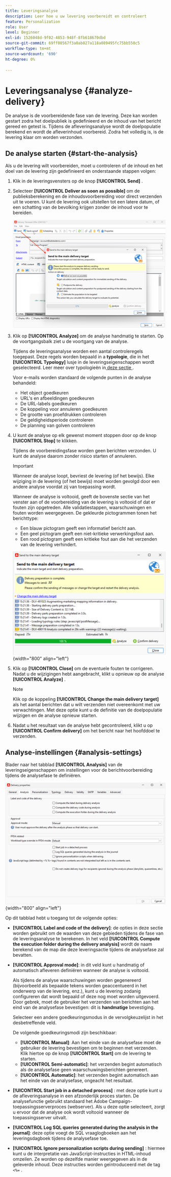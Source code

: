 ```yaml
---
title: Leveringsanalyse
description: Leer hoe u uw levering voorbereidt en controleert
feature: Personalization
role: User
level: Beginner
exl-id: 1526048d-9f02-4853-948f-8fb618670dbd
source-git-commit: 69ff08567f3a0ab827a118a089495fc75bb550c5
workflow-type: tm+mt
source-wordcount: '690'
ht-degree: 0%

---
```


# Leveringsanalyse {#analyze-delivery}

De analyse is de voorbereidende fase van de levering. Deze kan worden gestart zodra het doelpubliek is gedefinieerd en de inhoud van het bericht gereed en getest is. Tijdens de afleveringsanalyse wordt de doelpopulatie berekend en wordt de afleverinhoud voorbereid. Zodra het volledig is, is de levering klaar om worden verzonden.

## De analyse starten {#start-the-analysis}

Als u de levering wilt voorbereiden, moet u controleren of de inhoud en het doel van de levering zijn gedefinieerd en onderstaande stappen volgen:

1. Klik in de leveringsvensters op de knop **[!UICONTROL Send]** .
1. Selecteer **[!UICONTROL Deliver as soon as possible]** om de publieksberekening en de inhoudsvoorbereiding voor direct verzenden uit te voeren. U kunt de levering ook uitstellen tot een latere datum, of een schatting van de bevolking krijgen zonder de inhoud voor te bereiden.

   ![](assets/delivery-analysis-start.png)

1. Klik op **[!UICONTROL Analyze]** om de analyse handmatig te starten. Op de voortgangsbalk ziet u de voortgang van de analyse.

   Tijdens de leveringsanalyse worden een aantal controleregels toegepast. Deze regels worden bepaald in a **typologie**, die in het **[!UICONTROL Typology]** lusje in de leveringseigenschappen wordt geselecteerd. Leer meer over typologieën in [&#x200B; deze sectie &#x200B;](../../automation/campaign-opt/campaign-typologies.md).

   Voor e-mails worden standaard de volgende punten in de analyse behandeld:

   * Het object goedkeuren
   * URL&#39;s en afbeeldingen goedkeuren
   * De URL-labels goedkeuren
   * De koppeling voor annuleren goedkeuren
   * De grootte van proefdrukken controleren
   * De geldigheidsperiode controleren
   * De planning van golven controleren


1. U kunt de analyse op elk gewenst moment stoppen door op de knop **[!UICONTROL Stop]** te klikken.

   Tijdens de voorbereidingsfase worden geen berichten verzonden. U kunt de analyse daarom zonder risico starten of annuleren.

   >[!IMPORTANT]
   >
   >Wanneer de analyse loopt, bevriest de levering (of het bewijs). Elke wijziging in de levering (of het bewijs) moet worden gevolgd door een andere analyse voordat zij van toepassing wordt.

   Wanneer de analyse is voltooid, geeft de bovenste sectie van het venster aan of de voorbereiding van de levering is voltooid of dat er fouten zijn opgetreden. Alle validatiestappen, waarschuwingen en fouten worden weergegeven. De gekleurde pictogrammen tonen het berichttype:

   * Een blauw pictogram geeft een informatief bericht aan.
   * Een geel pictogram geeft een niet-kritieke verwerkingsfout aan.
   * Een rood pictogram geeft een kritieke fout aan die het verzenden van de levering verhindert.

   ![](assets/delivery-analysis-results.png){width="800" align="left"}

1. Klik op **[!UICONTROL Close]** om de eventuele fouten te corrigeren. Nadat u de wijzigingen hebt aangebracht, klikt u opnieuw op de analyse **[!UICONTROL Analyze]** .

   >[!NOTE]
   >
   >Klik op de koppeling **[!UICONTROL Change the main delivery target]** als het aantal berichten dat u wilt verzenden niet overeenkomt met uw verwachtingen. Met deze optie kunt u de definitie van de doelpopulatie wijzigen en de analyse opnieuw starten.
   >

1. Nadat u het resultaat van de analyse hebt gecontroleerd, klikt u op **[!UICONTROL Confirm delivery]** om het bericht naar het hoofddoel te verzenden.


## Analyse-instellingen {#analysis-settings}

Blader naar het tabblad **[!UICONTROL Analysis]** van de leveringseigenschappen om instellingen voor de berichtvoorbereiding tijdens de analysefase te definiëren.

![](assets/delivery-properties-analysis-tab.png){width="800" align="left"}

Op dit tabblad hebt u toegang tot de volgende opties:

* **[!UICONTROL Label and code of the delivery]**: de opties in deze sectie worden gebruikt om de waarden van deze gebieden tijdens de fase van de leveringsanalyse te berekenen. In het veld **[!UICONTROL Compute the execution folder during the delivery analysis]** wordt de naam berekend van de map die deze leveringsactie tijdens de analysefase zal bevatten.

* **[!UICONTROL Approval mode]**: in dit veld kunt u handmatig of automatisch afleveren definiëren wanneer de analyse is voltooid.

  Als tijdens de analyse waarschuwingen worden gegenereerd (bijvoorbeeld als bepaalde tekens worden geaccentueerd in het onderwerp van de levering, enz.), kunt u de levering zodanig configureren dat wordt bepaald of deze nog moet worden uitgevoerd. Door gebrek, moet de gebruiker het verzenden van berichten aan het eind van de analysefase bevestigen: dit is **handmatige** bevestiging.

  Selecteer een andere goedkeuringsmodus in de vervolgkeuzelijst in het desbetreffende veld.

  De volgende goedkeuringsmodi zijn beschikbaar:

   * **[!UICONTROL Manual]**: Aan het einde van de analysefase moet de gebruiker de levering bevestigen om te beginnen met verzenden. Klik hiertoe op de knop **[!UICONTROL Start]** om de levering te starten.
   * **[!UICONTROL Semi-automatic]**: het verzenden begint automatisch als de analysefase geen waarschuwingsberichten genereert.
   * **[!UICONTROL Automatic]**: het verzenden begint automatisch aan het einde van de analysefase, ongeacht het resultaat.

* **[!UICONTROL Start job in a detached process]** : met deze optie kunt u de afleveringsanalyse in een afzonderlijk proces starten. De analysefunctie gebruikt standaard het Adobe Campaign-toepassingsserverproces (webserver). Als u deze optie selecteert, zorgt u ervoor dat de analyse ook wordt voltooid wanneer de toepassingsserver uitvalt.
* **[!UICONTROL Log SQL queries generated during the analysis in the journal]**: deze optie voegt de SQL vraaglogboeken aan het leveringsdagboek tijdens de analysefase toe.
* **[!UICONTROL Ignore personalization scripts during sending]** : hiermee kunt u de interpretatie van JavaScript-instructies in HTML-inhoud omzeilen. Ze worden op dezelfde manier weergegeven als in de geleverde inhoud. Deze instructies worden geïntroduceerd met de tag `<%=` .
